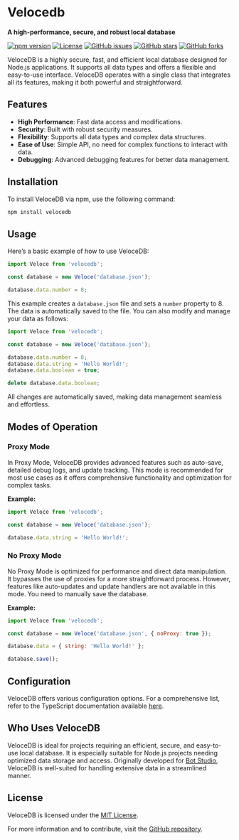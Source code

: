 # Velocedb

**A high-performance, secure, and robust local database**

[![npm version](https://badge.fury.io/js/velocedb.svg)](https://www.npmjs.com/package/velocedb)
[![License](https://img.shields.io/badge/license-MIT-blue.svg)](https://opensource.org/licenses/MIT)
[![GitHub issues](https://img.shields.io/github/issues/amirfarzamnia/velocedb.svg)](https://github.com/amirfarzamnia/velocedb/issues)
[![GitHub stars](https://img.shields.io/github/stars/amirfarzamnia/velocedb.svg)](https://github.com/amirfarzamnia/velocedb/stargazers)
[![GitHub forks](https://img.shields.io/github/forks/amirfarzamnia/velocedb.svg)](https://github.com/amirfarzamnia/velocedb/forks)

VeloceDB is a highly secure, fast, and efficient local database designed for Node.js applications. It supports all data types and offers a flexible and easy-to-use interface. VeloceDB operates with a single class that integrates all its features, making it both powerful and straightforward.

## Features

- **High Performance**: Fast data access and modifications.
- **Security**: Built with robust security measures.
- **Flexibility**: Supports all data types and complex data structures.
- **Ease of Use**: Simple API, no need for complex functions to interact with data.
- **Debugging**: Advanced debugging features for better data management.

## Installation

To install VeloceDB via npm, use the following command:

```bash
npm install velocedb
```

## Usage

Here’s a basic example of how to use VeloceDB:

```javascript
import Veloce from 'velocedb';

const database = new Veloce('database.json');

database.data.number = 8;
```

This example creates a `database.json` file and sets a `number` property to 8. The data is automatically saved to the file. You can also modify and manage your data as follows:

```javascript
import Veloce from 'velocedb';

const database = new Veloce('database.json');

database.data.number = 8;
database.data.string = 'Hello World!';
database.data.boolean = true;

delete database.data.boolean;
```

All changes are automatically saved, making data management seamless and effortless.

## Modes of Operation

### Proxy Mode

In Proxy Mode, VeloceDB provides advanced features such as auto-save, detailed debug logs, and update tracking. This mode is recommended for most use cases as it offers comprehensive functionality and optimization for complex tasks.

**Example:**

```javascript
import Veloce from 'velocedb';

const database = new Veloce('database.json');

database.data.string = 'Hello World!';
```

### No Proxy Mode

No Proxy Mode is optimized for performance and direct data manipulation. It bypasses the use of proxies for a more straightforward process. However, features like auto-updates and update handlers are not available in this mode. You need to manually save the database.

**Example:**

```javascript
import Veloce from 'velocedb';

const database = new Veloce('database.json', { noProxy: true });

database.data = { string: 'Hello World!' };

database.save();
```

## Configuration

VeloceDB offers various configuration options. For a comprehensive list, refer to the TypeScript documentation available [here](./index.d.ts).

## Who Uses VeloceDB

VeloceDB is ideal for projects requiring an efficient, secure, and easy-to-use local database. It is especially suitable for Node.js projects needing optimized data storage and access. Originally developed for [Bot Studio](https://www.botstudioo.com), VeloceDB is well-suited for handling extensive data in a streamlined manner.

## License

VeloceDB is licensed under the [MIT License](https://opensource.org/licenses/MIT).

For more information and to contribute, visit the [GitHub repository](https://github.com/amirfarzamnia/velocedb).
